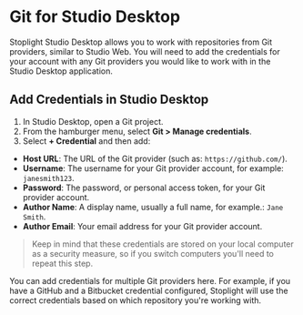# Git for Studio Desktop

Stoplight Studio Desktop allows you to work with repositories from Git providers, similar to Studio Web. You will need to add the credentials for your account with any Git providers you would like to work with in the Studio Desktop application.

## Add Credentials in Studio Desktop

1. In Studio Desktop, open a Git project.
2. From the hamburger menu, select **Git > Manage credentials**.
3. Select **+ Credential** and then add:

- **Host URL**: The URL of the Git provider (such as: `https://github.com/`).
- **Username**: The username for your Git provider account, for example: `janesmith123`.
- **Password**: The password, or personal access token, for your Git provider account. 
- **Author Name**: A display name, usually a full name, for example.: `Jane Smith`.
- **Author Email**: Your email address for your Git provider account.

> Keep in mind that these credentials are stored on your local computer as a security measure, so if you switch computers you'll need to repeat this step.

You can add credentials for multiple Git providers here. For example, if you have a GitHub and a Bitbucket credential configured, Stoplight will use the correct credentials based on which repository you're working with.
